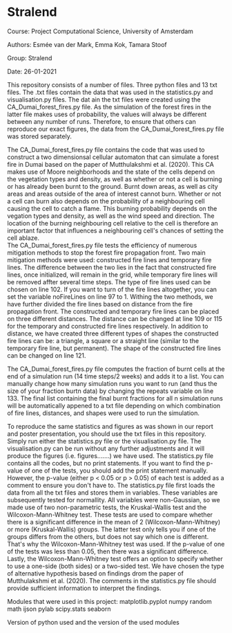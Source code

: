 # Stralend

Course: Project Computational Science, University of Amsterdam

Authors: Esmée van der Mark, Emma Kok, Tamara Stoof

Group: Stralend

Date: 26-01-2021

This repository consists of a number of files. Three python files and 13 txt files. The .txt files contain the data that was used in the statistics.py and visualisation.py files. The dat ain the txt files were created using the CA_Dumai_forest_fires.py file. As the simulation of the forest fires in the latter file makes uses of probability, the values will always be different between any number of runs. Therefore, to ensure that others can reproduce our exact figures, the data from the CA_Dumai_forest_fires.py file was stored separately. 

The CA_Dumai_forest_fires.py file contains the code that was used to construct a two dimensionsal cellular automaton that can simulate a forest fire in Dumai based on the paper of Mutthulakshmi et al. (2020). This CA makes use of Moore neighborhoods and the state of the cells depend on the vegetation types and density, as well as whether or not a cell is burning or has already been burnt to the ground. Burnt down areas, as well as city areas and areas outside of the area of interest cannot burn. Whether or not a cell can burn also depends on the probability of a neighbouring cell causing the cell to catch a flame. This burning probability depends on the vegation types and density, as well as the wind speed and direction. The location of the burning neighbouring cell relative to the cell is therefore an important factor that influences a neighbouring cell's chances of setting the cell ablaze.  
The CA_Dumai_forest_fires.py file tests the efficiency of numerous mitigation methods to stop the forest fire propagation front. Two main mitigation methods were used: constructed fire lines and temporary fire lines. The difference between the two lies in the fact that constructed fire lines, once initialized, will remain in the grid, while temporary fire lines will be removed affter several time steps. The type of fire lines used can be chosen on line 102. If you want to turn of the fire lines altogether, you can set the variable noFireLines on line 97 to 1.
Withing the two methods, we have further divided the fire lines based on distance from the fire propagation front. The constructed and temporary fire lines can be placed on three different distances. The distance can be changed at line 109 or 115 for the temporary and constructed fire lines respectively. In addition to distance, we have created three different types of shapes the constructed fire lines can be: a triangle, a square or a straight line (similar to the temporary fire line, but permanent). The shape of the constructed fire lines can be changed on line 121. 

The CA_Dumai_forest_fires.py file computes the fraction of burnt cells at the end of a simulation run  (14 time steps/2 weeks) and adds it to a list. You can manually change how many simulation runs you want to run (and thus the size of your fraction burtn data) by changing the repeats variable on line 133. The final list containing the final burnt fractions for all n simulation runs will be automatically appened to a txt file depending on which combination of fire lines, distances, and shapes were used to run the simulation. 


To reproduce the same statistics and figures as was shown in our report and poster presentation, you should use the txt files in this repository. Simply run either the statistics.py file or the visualisation.py file. The visualisation.py can be run without any further adjustments and it will produce the figures (i.e. figures.......) we have used. The statistics.py file contains all the codes, but no print statements. If you want to find the p-value of one of the tests, you should add the print statement manually. However, the p-value (either p < 0.05 or p > 0.05) of each test is added as a comment to ensure you don't have to. 
The statistics.py file first loads the data from all the txt files and stores them in variables. These variables are subsequently tested for normallity. All variables were non-Gaussian, so we made use of two non-parametric tests, the Kruskal-Wallis test and the Wilcoxon-Mann-Whitney test. These tests are used to compare whether there is a significant difference in the mean of 2 (Wilcoxon-Mann-Whitney) or more (Kruskal-Wallis) groups. The latter test only tells you if one of the groups differs from the others, but does not say which one is different. That's why the Wilcoxon-Mann-Whitney test was used. If the p-value of one of the tests was less than 0.05, then there was a significant difference.
Lastly, the Wilcoxon-Mann-Whitney test offers an option to specify whether to use a one-side (both sides) or a two-sided test. We have chosen the type of alternative hypothesis based on findings drom the paper of Mutthulakshmi et al. (2020). The comments in the statistics.py file should provide sufficient information to interpret the findings.


Modules that were used in this project:
matplotlib.pyplot
numpy
random
math
ijson
pylab
scipy.stats
seaborn


Version of python used and the version of the used modules




